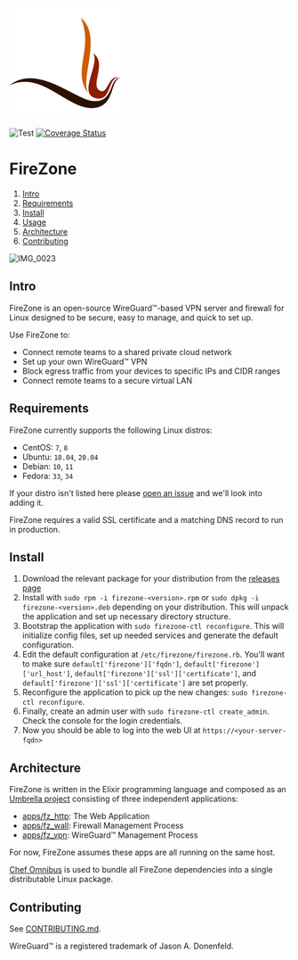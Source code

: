 ![](./apps/fz_http/assets/static/images/logo.svg)

![Test](https://github.com/firezone/firezone/workflows/Test/badge.svg)
[![Coverage Status](https://coveralls.io/repos/github/firezone/firezone/badge.svg?branch=master)](https://coveralls.io/github/FireZone-LLC/firezone?branch=master)

# FireZone

1. [Intro](#intro)
2. [Requirements](#requirements)
3. [Install](#install)
4. [Usage](#usage)
5. [Architecture](#architecture)
6. [Contributing](#contributing)

![IMG_0023](https://user-images.githubusercontent.com/167144/132162016-c17635ae-a715-41ca-b6f9-7cbdf202f8d5.png)

## Intro

FireZone is an open-source WireGuard™-based VPN server and firewall for Linux
designed to be secure, easy to manage, and quick to set up.

Use FireZone to:

- Connect remote teams to a shared private cloud network
- Set up your own WireGuard™ VPN
- Block egress traffic from your devices to specific IPs and CIDR ranges
- Connect remote teams to a secure virtual LAN

## Requirements

FireZone currently supports the following Linux distros:

- CentOS: `7`, `8`
- Ubuntu: `18.04`, `20.04`
- Debian: `10`, `11`
- Fedora: `33`, `34`

If your distro isn't listed here please [open an issue](https://github.com/firezone/firezone/issues/new/choose) and we'll look into adding it.

FireZone requires a valid SSL certificate and a matching DNS record to run in production.

## Install

1. Download the relevant package for your distribution from the [releases page](https://github.com/firezone/firezone/releases)
2. Install with `sudo rpm -i firezone-<version>.rpm` or `sudo dpkg -i firezone-<version>.deb` depending on your distribution. This will unpack the application and set up necessary directory structure.
3. Bootstrap the application with `sudo firezone-ctl reconfigure`. This will initialize config files, set up needed services and generate the default configuration.
4. Edit the default configuration at `/etc/firezone/firezone.rb`. You'll want to make sure `default['firezone']['fqdn']`, `default['firezone']['url_host']`, `default['firezone']['ssl']['certificate']`, and `default['firezone']['ssl']['certificate']` are set properly.
5. Reconfigure the application to pick up the new changes: `sudo firezone-ctl reconfigure`.
6. Finally, create an admin user with `sudo firezone-ctl create_admin`. Check the console for the login credentials.
7. Now you should be able to log into the web UI at `https://<your-server-fqdn>`


## Architecture

FireZone is written in the Elixir programming language and composed as an [Umbrella
project](https://elixir-lang.org/getting-started/mix-otp/dependencies-and-umbrella-projects.html)
consisting of three independent applications:

- [apps/fz_http](apps/fz_http): The Web Application
- [apps/fz_wall](apps/fz_wall): Firewall Management Process
- [apps/fz_vpn](apps/fz_vpn): WireGuard™ Management Process

For now, FireZone assumes these apps are all running on the same host.

[Chef Omnibus](https://github.com/chef/omnibus) is used to bundle all FireZone dependencies into a single distributable Linux package.

## Contributing

See [CONTRIBUTING.md](CONTRIBUTING.md).

WireGuard™ is a registered trademark of Jason A. Donenfeld.
